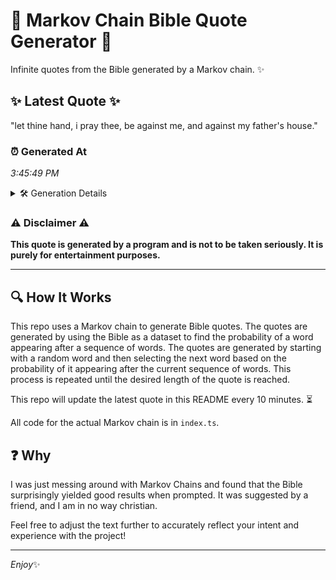 # 📖 Markov Chain Bible Quote Generator 📖

Infinite quotes from the Bible generated by a Markov chain. ✨

## ✨ Latest Quote ✨
"let thine hand, i pray thee, be against me, and against my father's house."

### ⏰ Generated At
*3:45:49 PM*

<details>
    <summary>🛠️ Generation Details</summary>
    <p>
        <strong>🌱 Seed:</strong> let<br>
        <strong>🔄 Iterations:</strong> 13<br>
        <strong>📜 Context History:</strong><br>[ let ]: thine<br>[ let, thine ]: hand,<br>[ let, thine, hand, ]: i<br>[ let, thine, hand,, i ]: pray<br>[ let, thine, hand,, i, pray ]: thee,<br>[ let, thine, hand,, i, pray, thee, ]: be<br>[ thine, hand,, i, pray, thee,, be ]: against<br>[ hand,, i, pray, thee,, be, against ]: me,<br>[ i, pray, thee,, be, against, me, ]: and<br>[ pray, thee,, be, against, me,, and ]: against<br>[ thee,, be, against, me,, and, against ]: my<br>[ be, against, me,, and, against, my ]: father's<br>[ against, me,, and, against, my, father's ]: house.<br>
    </p>
</details>

### ⚠️ Disclaimer ⚠️
**This quote is generated by a program and is not to be taken seriously. It is purely for entertainment purposes.**

---

## 🔍 How It Works

This repo uses a Markov chain to generate Bible quotes. The quotes are generated by using the Bible as a dataset to find the probability of a word appearing after a sequence of words. The quotes are generated by starting with a random word and then selecting the next word based on the probability of it appearing after the current sequence of words. This process is repeated until the desired length of the quote is reached.

This repo will update the latest quote in this README every 10 minutes. ⏳

All code for the actual Markov chain is in `index.ts`.

## ❓ Why

I was just messing around with Markov Chains and found that the Bible surprisingly yielded good results when prompted. 
It was suggested by a friend, and I am in no way christian.

Feel free to adjust the text further to accurately reflect your intent and experience with the project!

---

*Enjoy*✨
